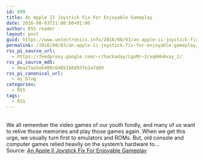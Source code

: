 ```yaml
---
id: 899
title: An Apple II Joystick Fix For Enjoyable Gameplay
date: 2016-08-03T21:00:00+01:00
author: RSS reader
layout: post
guid: https://www.uelectronics.info/2016/08/03/an-apple-ii-joystick-fix-for-enjoyable-gameplay/
permalink: /2016/08/03/an-apple-ii-joystick-fix-for-enjoyable-gameplay/
rss_pi_source_url:
  - https://feedproxy.google.com/~r/hackaday/LgoM/~3/xq6HnAxay_I/
rss_pi_source_md5:
  - 0ea27aa5eb408c64851b0d937e3a7d89
rss_pi_canonical_url:
  - my_blog
categories:
  - RSS
tags:
  - RSS
---
```

&#013;  
We all remember the video games of our youth fondly, and many of us want to relive those memories and play those games again. When we get this urge, we usually turn first to emulators and ROMs. But, old console and computer games relied heavily on the system’s hardware to…&#013;  
Source: <a href="https://feedproxy.google.com/~r/hackaday/LgoM/~3/xq6HnAxay_I/" target="_blank">An Apple II Joystick Fix For Enjoyable Gameplay</a>